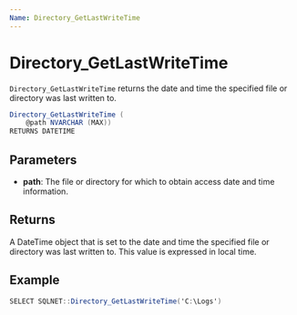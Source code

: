 ```yaml
---
Name: Directory_GetLastWriteTime
---
```


# Directory_GetLastWriteTime

`Directory_GetLastWriteTime` returns the date and time the specified file or directory was last written to.

```csharp
Directory_GetLastWriteTime (
	@path NVARCHAR (MAX))
RETURNS DATETIME
```

## Parameters

 - **path**: The file or directory for which to obtain access date and time information.

## Returns

A DateTime object that is set to the date and time the specified file or directory was last written to. This value is expressed in local time.

## Example

```csharp
SELECT SQLNET::Directory_GetLastWriteTime('C:\Logs')
```

